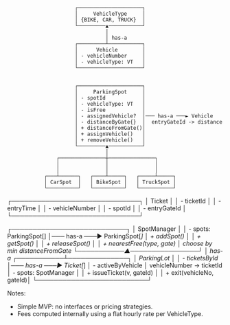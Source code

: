                           ┌─────────────────────┐
                          │     VehicleType     │
                          │ {BIKE, CAR, TRUCK}  │
                          └─────────▲───────────┘
                                    │
                                    │ has-a
                          ┌─────────┴───────────┐
                          │      Vehicle        │
                          │ - vehicleNumber     │
                          │ - vehicleType: VT   │
                          └─────────────────────┘


                          ┌─────────────────────┐
                          │     ParkingSpot     │
                          │ - spotId            │
                          │ - vehicleType: VT   │
                          │ - isFree            │
                          │ - assignedVehicle?  │─── has-a ───► Vehicle
                          │ - distanceByGate{}  │  entryGateId -> distance
                          │ + distanceFromGate()│
                          │ + assignVehicle()   │
                          │ + removeVehicle()   │
                          └─────────▲───────────┘
                                    │
                    ┌───────────────┼───────────────┐
                    │               │               │
                    │               │               │
                ┌───┴──────┐   ┌────┴─────┐   ┌─────┴─────┐
                │ CarSpot  │   │ BikeSpot │   │ TruckSpot │
                └──────────┘   └──────────┘   └───────────┘


┌──────────────────────────────┐
│            Ticket            │
│ - ticketId                   │
│ - entryTime                  │
│ - vehicleNumber              │
│ - spotId                     │
│ - entryGateId                │
└──────────────────────────────┘


┌───────────────────────────┐
│        SpotManager        │
│ - spots: ParkingSpot[]    │─── has-a ───► ParkingSpot[*]
│ + addSpot()               │
│ + getSpot()               │
│ + releaseSpot()           │
│ + nearestFree(type, gate) │  choose by min distanceFromGate
└───────────▲────────────────┘
            │ has-a
┌───────────┴──────────────┐
│        ParkingLot        │
│ - ticketsById            │─── has-a ───► Ticket[*]
│ - activeByVehicle        │  vehicleNumber -> ticketId
│ - spots: SpotManager     │
│ + issueTicket(v, gateId) │
│ + exit(vehicleNo, gateId)│
└──────────────────────────┘

Notes:
- Simple MVP: no interfaces or pricing strategies.
- Fees computed internally using a flat hourly rate per VehicleType.

